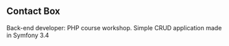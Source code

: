 <h2>Contact Box</h2>

Back-end developer: PHP course workshop.
Simple CRUD application made in Symfony 3.4
